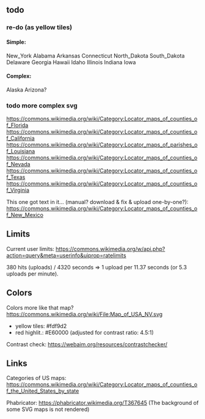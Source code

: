 ## todo

### re-do (as yellow tiles)
#### Simple:
New_York
Alabama
Arkansas 
Connecticut
North_Dakota
South_Dakota
Delaware
Georgia
Hawaii
Idaho
Illinois
Indiana
Iowa 

#### Complex:
Alaska
Arizona?

### todo more complex svg

https://commons.wikimedia.org/wiki/Category:Locator_maps_of_counties_of_Florida
https://commons.wikimedia.org/wiki/Category:Locator_maps_of_counties_of_California
https://commons.wikimedia.org/wiki/Category:Locator_maps_of_parishes_of_Louisiana
https://commons.wikimedia.org/wiki/Category:Locator_maps_of_counties_of_Nevada
https://commons.wikimedia.org/wiki/Category:Locator_maps_of_counties_of_Texas
https://commons.wikimedia.org/wiki/Category:Locator_maps_of_counties_of_Virginia

This one got text in it... (manual? download & fix & upload one-by-one?):
https://commons.wikimedia.org/wiki/Category:Locator_maps_of_counties_of_New_Mexico

## Limits

Current user limits:
https://commons.wikimedia.org/w/api.php?action=query&meta=userinfo&uiprop=ratelimits

380 hits (uploads) / 4320 seconds => 1 upload per 11.37 seconds (or 5.3 uploads per minute).

## Colors

Colors more like that map?
https://commons.wikimedia.org/wiki/File:Map_of_USA_NV.svg

  - yellow tiles: #fdf9d2
  - red highlit.: #E60000 (adjusted for contrast ratio: 4.5:1)

Contrast check:
https://webaim.org/resources/contrastchecker/

## Links

Categories of US maps:
https://commons.wikimedia.org/wiki/Category:Locator_maps_of_counties_of_the_United_States_by_state

Phabricator:
https://phabricator.wikimedia.org/T367645 (The background of some SVG maps is not rendered)
